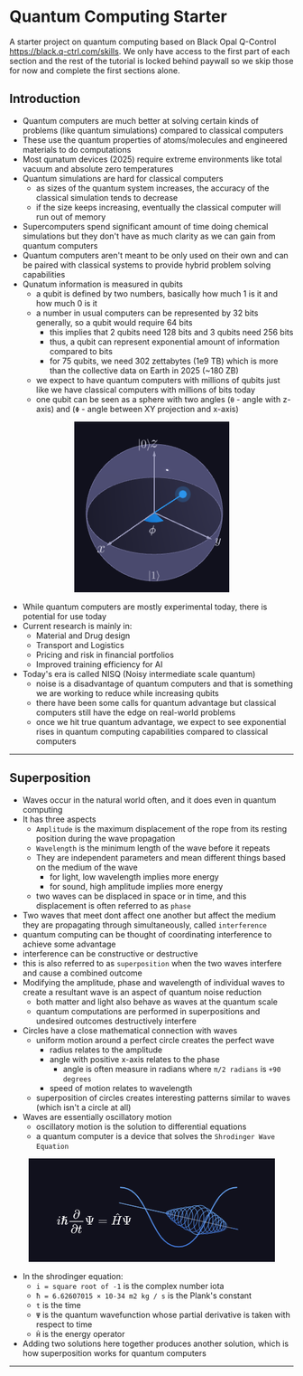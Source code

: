 # Quantum Computing Starter

A starter project on quantum computing based on Black Opal Q-Control https://black.q-ctrl.com/skills. We only have access to the first part of each section and the rest of the tutorial is locked behind paywall so we skip those for now and complete the first sections alone.

## Introduction

- Quantum computers are much better at solving certain kinds of problems (like quantum simulations) compared to classical computers
- These use the quantum properties of atoms/molecules and engineered materials to do computations
- Most qunatum devices (2025) require extreme environments like total vacuum and absolute zero temperatures
- Quantum simulations are hard for classical computers
  - as sizes of the quantum system increases, the accuracy of the classical simulation tends to decrease
  - if the size keeps increasing, eventually the classical computer will run out of memory
- Supercomputers spend significant amount of time doing chemical simulations but they don't have as much clarity as we can gain from quantum computers
- Quantum computers aren't meant to be only used on their own and can be paired with classical systems to provide hybrid problem solving capabilities
- Qunatum information is measured in qubits
  - a qubit is defined by two numbers, basically how much 1 is it and how much 0 is it
  - a number in usual computers can be represented by 32 bits generally, so a qubit would require 64 bits
    - this implies that 2 qubits need 128 bits and 3 qubits need 256 bits
    - thus, a qubit can represent exponential amount of information compared to bits
    - for 75 qubits, we need 302 zettabytes (1e9 TB) which is more than the collective data on Earth in 2025 (~180 ZB)
  - we expect to have quantum computers with millions of qubits just like we have classical computers with millions of bits today
  - one qubit can be seen as a sphere with two angles (`θ` - angle with z-axis) and (`Φ` - angle between XY projection and x-axis)

<p align="center">
  <img src="images/qubit-visualization.png" />
</p>

- While quantum computers are mostly experimental today, there is potential for use today
- Current research is mainly in:
  - Material and Drug design
  - Transport and Logistics
  - Pricing and risk in financial portfolios
  - Improved training efficiency for AI
- Today's era is called NISQ (Noisy intermediate scale quantum)
  - noise is a disadvantage of quantum computers and that is something we are working to reduce while increasing qubits
  - there have been some calls for quantum advantage but classical computers still have the edge on real-world problems
  - once we hit true quantum advantage, we expect to see exponential rises in quantum computing capabilities compared to classical computers

---

## Superposition

-  Waves occur in the natural world often, and it does even in quantum computing
-  It has three aspects
   -  `Amplitude` is the maximum displacement of the rope from its resting position during the wave propagation
   -  `Wavelength` is the minimum length of the wave before it repeats
   -  They are independent parameters and mean different things based on the medium of the wave
      - for light, low wavelength implies more energy
      - for sound, high amplitude implies more energy
   - two waves can be displaced in space or in time, and this displacement is often referred to as `phase`
 - Two waves that meet dont affect one another but affect the medium they are propagating through simultaneously, called `interference`
  - quantum computing can be thought of coordinating interference to achieve some advantage
  - interference can be constructive or destructive
  - this is also referred to as `superposition` when the two waves interfere and cause a combined outcome
- Modifying the amplitude, phase and wavelength of individual waves to create a resultant wave is an aspect of quantum noise reduction
  - both matter and light also behave as waves at the quantum scale
  - quantum computations are performed in superpositions and undesired outcomes destructively interfere
- Circles have a close mathematical connection with waves
  - uniform motion around a perfect circle creates the perfect wave
    - radius relates to the amplitude
    - angle with positive x-axis relates to the phase
      - angle is often measure in radians where `π/2 radians` is `+90 degrees`
    - speed of motion relates to wavelength
  - superposition of circles creates interesting patterns similar to waves (which isn't a circle at all)
- Waves are essentially oscillatory motion
  - oscillatory motion is the solution to differential equations
  - a quantum computer is a device that solves the `Shrodinger Wave Equation`

<p align="center">
  <img src="images/shrodinger-equation.png" />
</p>

- In the shrodinger equation:
  - `i = square root of -1` is the complex number iota
  - `ħ = 6.62607015 × 10-34 m2 kg / s` is the Plank's constant
  - `t` is the time
  - `Ψ` is the quantum wavefunction whose partial derivative is taken with respect to time
  - `Ĥ` is the energy operator
- Adding two solutions here together produces another solution, which is how superposition works for quantum computers

---
